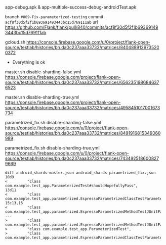 app-debug.apk & app-multiple-success-debug-androidTest.apk

branch `#809-Fix-parameterized-testing`
commit `acf8f30d5f2f1b693691493443bc15d769111ab`
url https://github.com/Flank/flank/pull/840/commits/acf8f30d5f2f1b693691493443bc15d769111ab

gcloud.sh
https://console.firebase.google.com/u/0/project/flank-open-source/testlab/histories/bh.da0c237aaa33732/matrices/8404889129735200372
- Everything is ok

master.sh disable-sharding-false.yml
https://console.firebase.google.com/project/flank-open-source/testlab/histories/bh.da0c237aaa33732/matrices/6562351986846376523

master.sh disable-sharding-true.yml
https://console.firebase.google.com/project/flank-open-source/testlab/histories/bh.da0c237aaa33732/matrices/4958451017001673734

parametrized_fix.sh disable-sharding-false.yml
https://console.firebase.google.com/u/0/project/flank-open-source/testlab/histories/bh.da0c237aaa33732/matrices/8491916815349060989

parametrized_fix.sh disable-sharding-true.yml
https://console.firebase.google.com/u/0/project/flank-open-source/testlab/histories/bh.da0c237aaa33732/matrices/7434925186008279669

```
diff android_shards-master.json android_shards-parametrized_fix.json
10d9
<         "class com.example.test_app.ParameterizedTest#shouldHopefullyPass",
13d11
<         "class com.example.test_app.parametrized.EspressoParametrizedClassTestParameterized#clickRightButton",
15c13,15
<         "class com.example.test_app.parametrized.EspressoParametrizedMethodTestJUnitParamsRunner#clickRightButtonFromMethod"
---
>         "class com.example.test_app.parametrized.EspressoParametrizedMethodTestJUnitParamsRunner#clickRightButtonFromMethod",
>         "class com.example.test_app.ParameterizedTest",
>         "class com.example.test_app.parametrized.EspressoParametrizedClassTestParameterized"
```
